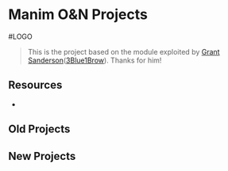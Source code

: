 # Manim O&N Projects

#LOGO

> This is the project based on the module exploited by [Grant Sanderson](https://www.3blue1brown.com/)([3Blue1Brow](https://github.com/3b1b/manim)). Thanks for him!

## Resources

+ 



## Old Projects





## New Projects

